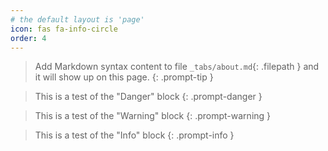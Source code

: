 ```yaml
---
# the default layout is 'page'
icon: fas fa-info-circle
order: 4
---
```


> Add Markdown syntax content to file `_tabs/about.md`{: .filepath } and it will show up on this page.
{: .prompt-tip }

> This is a test of the "Danger" block {: .prompt-danger }

> This is a test of the "Warning" block {: .prompt-warning }

> This is a test of the "Info" block {: .prompt-info }
